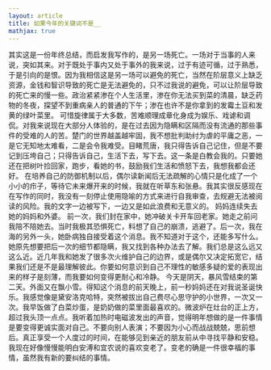 ```yaml
---
layout: article
title: 如果今年的关键词不是__
mathjax: true
---
```


其实这是一份年终总结，而启发我写作的，是另一场死亡。一场对于当事的人来说，突如其来。对于既处于事内又处于事外的我来说，过于有迹可循，过于熟悉，于是引向的是恨。因为我相信这是另一场可以避免的死亡，当然在阶层意义上缺乏资源，金钱和智识导致的死亡是无法避免的，只不过我说的避免，可以让阶层导致的死亡来的慢一些。政治紧紧渗在个人生活里，渗在你无法买到菜的清晨，缺乏药物的冬夜，探望不到重病亲人的普通的下午；渗在也许不是你拿到的发霉土豆和发黄的绿叶菜里。
	可惜旋律属于大多数，苦难顺理成章化身成为娱乐、戏谑和调侃。对我来说现在大部分人体验的，是在过去因为隐瞒和区隔而没有流通的那些事件的受难的人的苦。楚门的世界越盖越牢固，我不想批判助纣为虐的平庸之恶，一是它无知地太难看，二是会令我难受。目睹荒唐，我只得告诉自己记住，但是不要记到压垮自己；只得告诉自己，生活下去，写下去。这一条是白教会我的。只要她还在把树叶捡回家，跑步，看她的书，鼓励我们生活和愤怒下去，我想我都会还好。
	在培养自己的防御机制以后，偶尔读新闻后无法疏解的心情只是化成了一个小小的疖子，等待它未来爆开来的时候，我就在听草东和张悬。我其实很反感现在在写作的同时，我没有一刻停止使用隐喻的方式来进行自我审查，去规避无法被阅读的风险。我的文字一边被写下，一边又是如此浪费和无意义的。
	妈妈连续失去她的妈妈和外婆。
	前一次，我们封在家中，她冲破关卡开车回老家。她走之前问我陪不陪她去。当时我极其恐惧死亡，料想了自己的崩溃，逃避了。后一次，我在海的另外一头，她卧病独自接受着这个消息。我不知道对于这个，还能多写什么。她原先想要把后一次的细节都隐瞒，我又找到各种办法去了解。我们总是这么远又这么近。近几年我和她发了很多次火维护自己的边界，或是偶尔又决定拓宽它，结果我们还是不是最理解彼此。你要如何意识到自己不理性的敏感多疑的爱的表现出来的样子是刻薄，而我要如何变得更耐心和冷静。
	今天是阴天，暴风雪结束的第二天。外面又在飘小雪。得知这个消息的前天晚上，前一秒妈妈还在对我说圣诞快乐。我感觉像是黛安洛克哈特，突然被拔出自己费尽心思守护的小世界，一次又一次。我早饭做了白菜炒蛋，是奶奶做的菜里面最喜欢的。微波炉在灶台的正上方，超过我头顶一点点。我听着加热时电磁波发出的声音，觉得明年想做的是一件事情是要变得更诚实面对自己。不要向别人表演；不要因为小心而战战兢兢，思前想后。真正享受一个人度过的时间，在能够见到亲近的朋友前从中寻找平静和安稳。我现在好像慢慢能明白安溥和宜农说的喜欢变老了。变老的确是一件很幸福的事情，虽然我有新的要纠结的事情。


